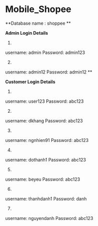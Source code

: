 # Mobile_Shopee


**Database name : shoppee **

**Admin Login Details**

1.
username: admin
Password: admin123

2.
username: admin12
Password: admin12
**


**Customer Login Details**

1.
username: user123
Password: abc123

2. 
username: dkhang
Password: abc123

3. 
username: ngnhien91
Password: abc123

4.
username: dothanh1
Password: abc123

5.
username: beyeu
Password: abc123

6. 
    
username: thanhdanh1
Password: danh

7. 
username: nguyendanh
Password: abc123